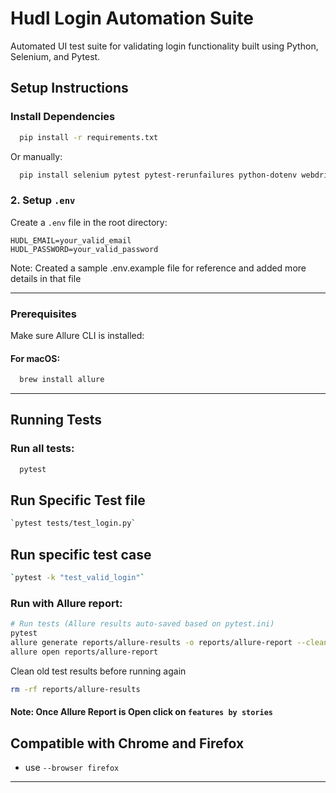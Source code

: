 # Hudl Login Automation Suite
Automated UI test suite for validating login functionality built using Python, Selenium, and Pytest.

## Setup Instructions

### Install Dependencies

```bash
  pip install -r requirements.txt
```

Or manually:

```bash
  pip install selenium pytest pytest-rerunfailures python-dotenv webdriver-manager allure-pytest
```

### 2. Setup `.env`

Create a `.env` file in the root directory:

```env
HUDL_EMAIL=your_valid_email
HUDL_PASSWORD=your_valid_password
```
Note: Created a sample .env.example file for reference and added more details in that file

---

###  Prerequisites ###

Make sure Allure CLI is installed:

#### For macOS: #####
```bash
  brew install allure
```
---

##  Running Tests

### Run all tests:

```bash
  pytest
```

##  Run Specific Test file
```bash
`pytest tests/test_login.py` 
```
## Run specific test case 
```bash
`pytest -k "test_valid_login"`
```

### Run with Allure report:

```bash
# Run tests (Allure results auto-saved based on pytest.ini)
pytest
allure generate reports/allure-results -o reports/allure-report --clean
allure open reports/allure-report
```

Clean old test results before running again
```bash
rm -rf reports/allure-results
```
#### Note: Once Allure Report is Open click on `features by stories`

## Compatible with Chrome and Firefox

*  use `--browser firefox`

---
